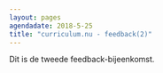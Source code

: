 ```yaml
---
layout: pages
agendadate: 2018-5-25
title: "curriculum.nu - feedback(2)"
---
```


Dit is de tweede feedback-bijeenkomst.
